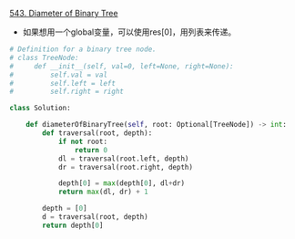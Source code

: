[543. Diameter of Binary Tree](https://leetcode.com/problems/diameter-of-binary-tree/)

+ 如果想用一个global变量，可以使用res[0]，用列表来传递。

```py
# Definition for a binary tree node.
# class TreeNode:
#     def __init__(self, val=0, left=None, right=None):
#         self.val = val
#         self.left = left
#         self.right = right

class Solution:

    def diameterOfBinaryTree(self, root: Optional[TreeNode]) -> int:
        def traversal(root, depth):
            if not root:
                return 0
            dl = traversal(root.left, depth)
            dr = traversal(root.right, depth)

            depth[0] = max(depth[0], dl+dr)
            return max(dl, dr) + 1

        depth = [0]
        d = traversal(root, depth)
        return depth[0]
```

